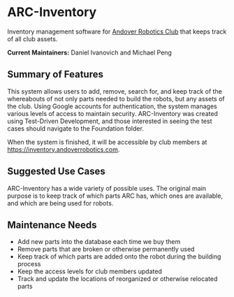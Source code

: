 # ARC-Inventory
Inventory management software for [Andover Robotics Club](andoverrobotics.com) that keeps track of all club assets.

**Current Maintainers:** Daniel Ivanovich and Michael Peng

## Summary of Features
This system allows users to add, remove, search for, and keep track of the whereabouts of not only parts needed to build the robots, but any assets of the club. Using Google accounts for authentication, the system manages various levels of access to maintain security. ARC-Inventory was created using Test-Driven Development, and those interested in seeing the test cases should navigate to the Foundation folder. 

When the system is finished, it will be accessible by club members at https://inventory.andoverrobotics.com.

## Suggested Use Cases
ARC-Inventory has a wide variety of possible uses. The original main purpose is to keep track of which parts ARC has, which ones are available, and which are being used for robots.

## Maintenance Needs
- Add new parts into the database each time we buy them
- Remove parts that are broken or otherwise permanently used
- Keep track of which parts are added onto the robot during the building process
- Keep the access levels for club members updated
- Track and update the locations of reorganized or otherwise relocated parts
